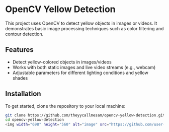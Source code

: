 # OpenCV Yellow Detection

This project uses OpenCV to detect yellow objects in images or videos. It demonstrates basic image processing techniques such as color filtering and contour detection.

## Features

- Detect yellow-colored objects in images/videos
- Works with both static images and live video streams (e.g., webcam)
- Adjustable parameters for different lighting conditions and yellow shades

## Installation

To get started, clone the repository to your local machine:

```bash
git clone https://github.com/theyycallmesam/opencv-yellow-detection.git
cd opencv-yellow-detection
<img width="698" height="560" alt="image" src="https://github.com/user-attachments/assets/e36bc945-59b1-498e-b123-cbf9c818ad9a" />
